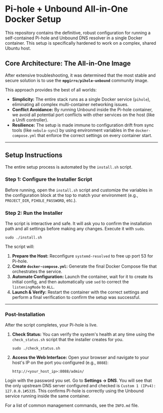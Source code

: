 # Pi-hole + Unbound All-in-One Docker Setup

This repository contains the definitive, robust configuration for running a self-contained Pi-hole and Unbound DNS resolver in a single Docker container. This setup is specifically hardened to work on a complex, shared Ubuntu host.

## Core Architecture: The All-in-One Image

After extensive troubleshooting, it was determined that the most stable and secure solution is to use the **`mpgirro/pihole-unbound`** community image.

This approach provides the best of all worlds:
*   **Simplicity:** The entire stack runs as a single Docker service (`pihole`), eliminating all complex multi-container networking issues.
*   **Conflict Avoidance:** By running Unbound inside the Pi-hole container, we avoid all potential port conflicts with other services on the host (like a Unifi controller).
*   **Resilience:** The setup is made immune to configuration drift from sync tools (like `nebula-sync`) by using environment variables in the `docker-compose.yml` that enforce the correct settings on every container start.

---

## Setup Instructions

The entire setup process is automated by the `install.sh` script.

### Step 1: Configure the Installer Script

Before running, open the `install.sh` script and customize the variables in the configuration block at the top to match your environment (e.g., `PROJECT_DIR`, `PIHOLE_PASSWORD`, etc.).

### Step 2: Run the Installer

The script is interactive and safe. It will ask you to confirm the installation path and all settings before making any changes. Execute it with `sudo`.

    sudo ./install.sh

The script will:
1.  **Prepare the Host:** Reconfigure `systemd-resolved` to free up port 53 for Pi-hole.
2.  **Create `docker-compose.yml`:** Generate the final Docker Compose file that orchestrates the service.
3.  **Automate Configuration:** Launch the container, wait for it to create its initial config, and then automatically use `sed` to correct the `listeningMode` to `ALL`.
4.  **Launch & Verify:** Restart the container with the correct settings and perform a final verification to confirm the setup was successful.

---

### Post-Installation

After the script completes, your Pi-hole is live.

1.  **Check Status:** You can verify the system's health at any time using the `check_status.sh` script that the installer creates for you.

        sudo ./check_status.sh

2.  **Access the Web Interface:**
    Open your browser and navigate to your host's IP on the port you configured (e.g., `8088`):

        http://<your_host_ip>:8088/admin/

Login with the password you set. Go to **Settings -> DNS**. You will see that the only upstream DNS server configured and checked is `Custom 1 (IPv4): 127.0.0.1#5335`. This confirms Pi-hole is correctly using the Unbound service running inside the same container.

For a list of common management commands, see the `INFO.md` file.
